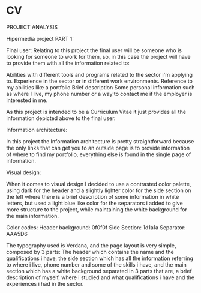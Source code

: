 # CV
PROJECT ANALYSIS

Hipermedia project PART 1:

Final user:
Relating to this project the final user will be someone who is looking for someone to work for them, so, in this case the project will have to provide them with all the information related to:

Abilities with different tools and programs related to the sector I'm applying to.
Experience in the sector or in different work environments.
Reference to my abilities like a portfolio
Brief description
Some personal information such as where I live, my phone number or a way to contact me if the employer is interested in me.

As this project is intended to be a Curriculum Vitae it just provides all the information depicted above to the final user. 

Information architecture:

In this project the Information architecture is pretty straightforward because the only links that can get you to an outside page is to provide information of where to find my portfolio, everything else is found in the single page of information.

Visual design:

When it comes to visual design I decided to use a contrasted color palette, using dark for the header and a slightly lighter color for the side section on the left where there is a brief description of some information in white letters, but used a light blue like color for the separators i added to give more structure to the project, while maintaining the white background for the main information.

Color codes:
Header background: 0f0f0f
Side Section: 1d1a1a
Separator: AAA5D6

The typography used is Verdana, and the page layout is very simple, composed by 3 parts:
The header which contains the name and the qualifications i have, the side section which has all the information referring to where i live, phone number and some of the skills i have, and the main section which has a white background separated in 3 parts that are, a brief description of myself, where i studied and what qualifications i have and the experiences i had in the sector.



